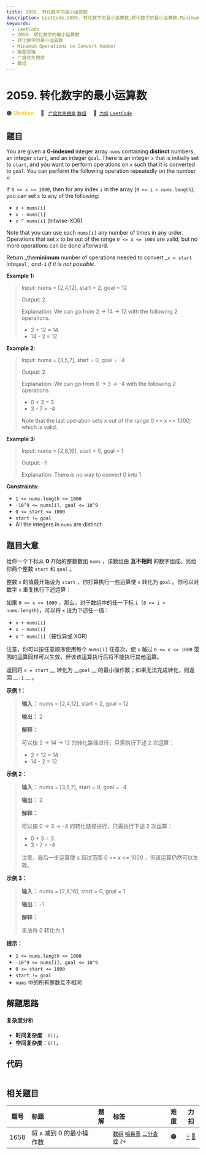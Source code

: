 ```yaml
---
title: 2059. 转化数字的最小运算数
description: LeetCode,2059. 转化数字的最小运算数,转化数字的最小运算数,Minimum Operations to Convert Number,解题思路,广度优先搜索,数组
keywords:
  - LeetCode
  - 2059. 转化数字的最小运算数
  - 转化数字的最小运算数
  - Minimum Operations to Convert Number
  - 解题思路
  - 广度优先搜索
  - 数组
---
```


# 2059. 转化数字的最小运算数

🟠 <font color=#ffb800>Medium</font>&emsp; 🔖&ensp; [`广度优先搜索`](/tag/breadth-first-search.md) [`数组`](/tag/array.md)&emsp; 🔗&ensp;[`力扣`](https://leetcode.cn/problems/minimum-operations-to-convert-number) [`LeetCode`](https://leetcode.com/problems/minimum-operations-to-convert-number)

## 题目

You are given a **0-indexed** integer array `nums` containing **distinct**
numbers, an integer `start`, and an integer `goal`. There is an integer `x`
that is initially set to `start`, and you want to perform operations on `x`
such that it is converted to `goal`. You can perform the following operation
repeatedly on the number `x`:

If `0 <= x <= 1000`, then for any index `i` in the array (`0 <= i <
nums.length`), you can set `x` to any of the following:

  * `x + nums[i]`
  * `x - nums[i]`
  * `x ^ nums[i]` (bitwise-XOR)

Note that you can use each `nums[i]` any number of times in any order.
Operations that set `x` to be out of the range `0 <= x <= 1000` are valid, but
no more operations can be done afterward.

Return _the**minimum** number of operations needed to convert _`x = start`
_into_`goal` _, and_`-1` _if it is not possible_.



**Example 1:**

> Input: nums = [2,4,12], start = 2, goal = 12
> 
> Output: 2
> 
> Explanation: We can go from 2 -> 14 -> 12 with the following 2 operations.
> - 2 + 12 = 14
> - 14 - 2 = 12

**Example 2:**

> Input: nums = [3,5,7], start = 0, goal = -4
> 
> Output: 2
> 
> Explanation: We can go from 0 -> 3 -> -4 with the following 2 operations. 
> - 0 + 3 = 3
> - 3 - 7 = -4
> 
> Note that the last operation sets x out of the range 0 <= x <= 1000, which is valid.

**Example 3:**

> Input: nums = [2,8,16], start = 0, goal = 1
> 
> Output: -1
> 
> Explanation: There is no way to convert 0 into 1.

**Constraints:**

  * `1 <= nums.length <= 1000`
  * `-10^9 <= nums[i], goal <= 10^9`
  * `0 <= start <= 1000`
  * `start != goal`
  * All the integers in `nums` are distinct.


## 题目大意

给你一个下标从 **0** 开始的整数数组 `nums` ，该数组由 **互不相同** 的数字组成。另给你两个整数 `start` 和 `goal` 。

整数 `x` 的值最开始设为 `start` ，你打算执行一些运算使 `x` 转化为 `goal` 。你可以对数字 `x` 重复执行下述运算：

如果 `0 <= x <= 1000` ，那么，对于数组中的任一下标 `i`（`0 <= i < nums.length`），可以将 `x`
设为下述任一值：

  * `x + nums[i]`
  * `x - nums[i]`
  * `x ^ nums[i]`（按位异或 XOR）

注意，你可以按任意顺序使用每个 `nums[i]` 任意次。使 `x` 越过 `0 <= x <= 1000`
范围的运算同样可以生效，但该该运算执行后将不能执行其他运算。

返回将 `x = start` __ 转化为 __`goal` __ 的最小操作数；如果无法完成转化，则返回 __`-1` __ 。



**示例 1：**

> 
> 
> 
> 
> 
> **输入：** nums = [2,4,12], start = 2, goal = 12
> 
> **输出：** 2
> 
> **解释：**
> 
> 可以按 2 → 14 → 12 的转化路径进行，只需执行下述 2 次运算：
> - 2 + 12 = 14
> - 14 - 2 = 12
> 
> 

**示例 2：**

> 
> 
> 
> 
> 
> **输入：** nums = [3,5,7], start = 0, goal = -4
> 
> **输出：** 2
> 
> **解释：**
> 
> 可以按 0 → 3 → -4 的转化路径进行，只需执行下述 2 次运算：
> - 0 + 3 = 3
> - 3 - 7 = -4
> 
> 注意，最后一步运算使 x 超过范围 0 <= x <= 1000 ，但该运算仍然可以生效。
> 
> 

**示例 3：**

> 
> 
> 
> 
> 
> **输入：** nums = [2,8,16], start = 0, goal = 1
> 
> **输出：** -1
> 
> **解释：**
> 
> 无法将 0 转化为 1



**提示：**

  * `1 <= nums.length <= 1000`
  * `-10^9 <= nums[i], goal <= 10^9`
  * `0 <= start <= 1000`
  * `start != goal`
  * `nums` 中的所有整数互不相同


## 解题思路

#### 复杂度分析

- **时间复杂度**：`O()`，
- **空间复杂度**：`O()`，

## 代码

```javascript

```

## 相关题目

<!-- prettier-ignore -->
| 题号 | 标题 | 题解 | 标签 | 难度 | 力扣 |
| :------: | :------ | :------: | :------ | :------: | :------: |
| 1658 | 将 x 减到 0 的最小操作数 |  |  [`数组`](/tag/array.md) [`哈希表`](/tag/hash-table.md) [`二分查找`](/tag/binary-search.md) `2+` | 🟠 | [🀄️](https://leetcode.cn/problems/minimum-operations-to-reduce-x-to-zero) [🔗](https://leetcode.com/problems/minimum-operations-to-reduce-x-to-zero) |